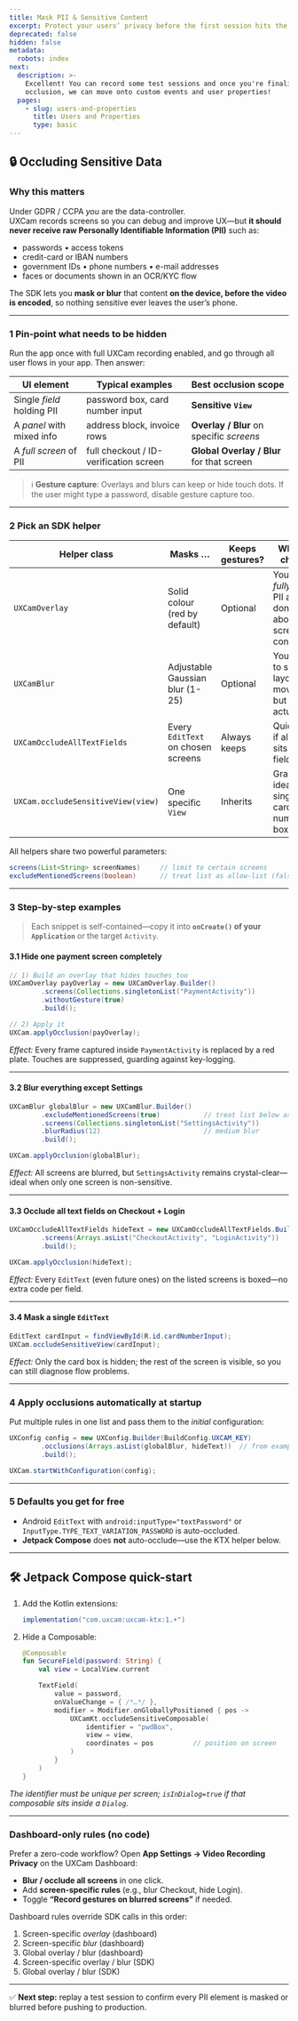 ```yaml
---
title: Mask PII & Sensitive Content
excerpt: Protect your users’ privacy before the first session hits the dashboard.
deprecated: false
hidden: false
metadata:
  robots: index
next:
  description: >-
    Excellent! You can record some test sessions and once you're finalised with
    occlusion, we can move onto custom events and user properties!
  pages:
    - slug: users-and-properties
      title: Users and Properties
      type: basic
---
```

## 🔒 Occluding Sensitive Data

### Why this matters

Under GDPR / CCPA *you* are the data-controller.  
UXCam records screens so you can debug and improve UX—but **it should never receive raw Personally Identifiable Information (PII)** such as:

* passwords • access tokens  
* credit-card or IBAN numbers  
* government IDs • phone numbers • e-mail addresses  
* faces or documents shown in an OCR/KYC flow

The SDK lets you **mask or blur** that content **on the device, before the video is encoded**, so nothing sensitive ever leaves the user’s phone.

---

### 1  Pin-point what needs to be hidden

Run the app once with full UXCam recording enabled, and go through all user flows in your app. Then answer:

| UI element | Typical examples | Best occlusion scope |
|------------|------------------|----------------------|
| Single *field* holding PII | password box, card number input | **Sensitive `View`** |
| A *panel* with mixed info | address block, invoice rows | **Overlay / Blur** on specific *screens* |
| A *full screen* of PII | full checkout / ID-verification screen | **Global Overlay / Blur** for that screen |

> ℹ️ **Gesture capture**: Overlays and blurs can keep or hide touch dots. If the user might type a password, disable gesture capture too.

---

### 2  Pick an SDK helper

| Helper class | Masks … | Keeps gestures? | When to choose |
|--------------|---------|-----------------|----------------|
| `UXCamOverlay` | Solid colour (red by default) | Optional | You must *fully* cover PII and don’t care about screen context |
| `UXCamBlur` | Adjustable Gaussian blur (1-25) | Optional | You need to see layout & movement, but not the actual data |
| `UXCamOccludeAllTextFields` | Every `EditText` on chosen screens | Always keeps | Quick win if all PII sits in text fields |
| `UXCam.occludeSensitiveView(view)` | One specific `View` | Inherits | Granular—ideal for a single card-number box |

All helpers share two powerful parameters:

```java
screens(List<String> screenNames)     // limit to certain screens
excludeMentionedScreens(boolean)      // treat list as allow-list (false) or deny-list (true)
````

---

### 3  Step-by-step examples

> Each snippet is self-contained—copy it into **`onCreate()` of your `Application`** or the target `Activity`.

#### 3.1  Hide one payment screen completely

```java
// 1) Build an overlay that hides touches too
UXCamOverlay payOverlay = new UXCamOverlay.Builder()
        .screens(Collections.singletonList("PaymentActivity"))
        .withoutGesture(true)
        .build();

// 2) Apply it
UXCam.applyOcclusion(payOverlay);
```

*Effect:* Every frame captured inside `PaymentActivity` is replaced by a red plate.
Touches are suppressed, guarding against key-logging.

---

#### 3.2  Blur everything **except** Settings

```java
UXCamBlur globalBlur = new UXCamBlur.Builder()
        .excludeMentionedScreens(true)           // treat list below as “allow video”
        .screens(Collections.singletonList("SettingsActivity"))
        .blurRadius(12)                          // medium blur
        .build();

UXCam.applyOcclusion(globalBlur);
```

*Effect:* All screens are blurred, but `SettingsActivity` remains crystal-clear—ideal when only one screen is non-sensitive.

---

#### 3.3  Occlude **all text fields** on Checkout + Login

```java
UXCamOccludeAllTextFields hideText = new UXCamOccludeAllTextFields.Builder()
        .screens(Arrays.asList("CheckoutActivity", "LoginActivity"))
        .build();

UXCam.applyOcclusion(hideText);
```

*Effect:* Every `EditText` (even future ones) on the listed screens is boxed—no extra code per field.

---

#### 3.4  Mask a single `EditText`

```java
EditText cardInput = findViewById(R.id.cardNumberInput);
UXCam.occludeSensitiveView(cardInput);
```

*Effect:* Only the card box is hidden; the rest of the screen is visible, so you can still diagnose flow problems.

---

### 4  Apply occlusions automatically at startup

Put multiple rules in one list and pass them to the *initial* configuration:

```java
UXConfig config = new UXConfig.Builder(BuildConfig.UXCAM_KEY)
        .occlusions(Arrays.asList(globalBlur, hideText))  // from examples above
        .build();

UXCam.startWithConfiguration(config);
```

---

### 5  Defaults you get for free

* Android `EditText` with `android:inputType="textPassword"` or
  `InputType.TYPE_TEXT_VARIATION_PASSWORD` is auto-occluded.
* **Jetpack Compose** does **not** auto-occlude—use the KTX helper below.

---

## 🛠️ Jetpack Compose quick-start

1. Add the Kotlin extensions:

   ```gradle
   implementation("com.uxcam:uxcam-ktx:1.+")
   ```

2. Hide a Composable:

   ```kotlin
   @Composable
   fun SecureField(password: String) {
       val view = LocalView.current

       TextField(
           value = password,
           onValueChange = { /*…*/ },
           modifier = Modifier.onGloballyPositioned { pos ->
               UXCamKt.occludeSensitiveComposable(
                   identifier = "pwdBox",
                   view = view,
                   coordinates = pos          // position on screen
               )
           }
       )
   }
   ```

*The identifier must be unique per screen; `isInDialog=true` if that composable sits inside a `Dialog`.*

---

### Dashboard-only rules (no code)

Prefer a zero-code workflow?
Open **App Settings → Video Recording Privacy** on the UXCam Dashboard:

* **Blur / occlude all screens** in one click.
* Add **screen-specific rules** (e.g., blur Checkout, hide Login).
* Toggle **“Record gestures on blurred screens”** if needed.

Dashboard rules override SDK calls in this order:

1. Screen-specific *overlay* (dashboard)
2. Screen-specific *blur* (dashboard)
3. Global overlay / blur (dashboard)
4. Screen-specific overlay / blur (SDK)
5. Global overlay / blur (SDK)

---

✅ **Next step:** replay a test session to confirm every PII element is masked or blurred before pushing to production.